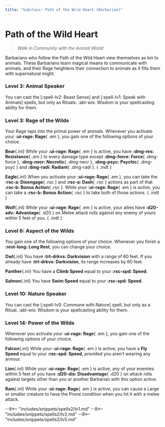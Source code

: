 ```yaml
---
title: "Subclass: Path of the Wild Heart (Barbarian)"
---
```


<p style="display:none">
Walk in Community with the Animal World
</p>

# Path of the Wild Heart

> *Walk in Community with the Animal World*

Barbarians who follow the Path of the Wild Heart view themselves as kin to animals. These Barbarians learn magical means to communicate with animals, and their Rage heightens their connection to animals as it fills them with supernatural might.

### Level 3: Animal Speaker

You can cast the [:spell-lv2: Beast Sense] and [:spell-lv1: Speak with Animals] spells, but only as Rituals. :abl-wis: Wisdom is your spellcasting ability for them.

### Level 3: Rage of the Wilds

Your Rage taps into the primal power of animals. Whenever you activate your **:ui-rage: Rage**{ .em }, you gain one of the following options of your choice.

**Bear**{.inl} While your **:ui-rage: Rage**{ .em } is active, you have **:dmg-res: Resistance**{ .em } to every damage type except **:dmg-force: Force**{ .dmg-force }, **:dmg-necr: Necrotic**{ .dmg-necr }, **:dmg-psyc: Psychic**{ .dmg-psyc } and **:dmg-radi: Radiant**{ .dmg-radi }.
{ .indt }

**Eagle**{.inl} When you activate your **:ui-rage: Rage**{ .em }, you can take the **:rsc-a: Disengage**{ .rsc } and **:rsc-a: Dash**{ .rsc } actions as part of that **:rsc-b: Bonus Action**{ .rsc }. While your **:ui-rage: Rage**{ .em } is active, you can take a **:rsc-b: Bonus Action**{ .rsc } to take both of those actions.
{ .indt }

**Wolf**{.inl} While your **:ui-rage: Rage**{ .em } is active, your allies have **:d20-adv: Advantage**{ .d20 } on Melee attack rolls against any enemy of yours within 5 feet of you.
{ .indt }

### Level 6: Aspect of the Wilds

You gain one of the following options of your choice. Whenever you finish a **:rest-long: Long Rest**, you can change your choice.

**Owl**{.inl} You have **:trt-drkvs: Darkvision** with a range of 60 feet. If you already have **:trt-drkvs: Darkvision**, its range increases by 60 feet.

**Panther**{.inl} You have a **Climb Speed** equal to your **:rsc-spd: Speed**.

**Salmon**{.inl} You have **Swim Speed** equal to your **:rsc-spd: Speed**.

### Level 10: Nature Speaker 

You can cast the [:spell-lv5: Commune with Nature] spell, but only as a Ritual. :abl-wis: Wisdom is your spellcasting ability for them.

### Level 14: Power of the Wilds  

Whenever you activate your **:ui-rage: Rage**{ .em }, you gain one of the following options of your choice.

**Falcon**{.inl} While your **:ui-rage: Rage**{ .em } is active, you have a **Fly Speed** equal to your **:rsc-spd: Speed**, provided you aren't wearing any armour.

**Lion**{.inl} While your **:ui-rage: Rage**{ .em } is active, any of your enemies within 5 feet of you have **:d20-dis: Disadvantage**{ .d20 } on attack rolls against targets other than you or another Barbarian with this option active.

**Ram**{.inl} While your **:ui-rage: Rage**{ .em } is active, you can cause a Large or smaller creature to have the Prone condition when you hit it with a melee attack.

--8<-- "includes/snippets/spells2/lv1.md"
--8<-- "includes/snippets/spells2/lv2.md"
--8<-- "includes/snippets/spells2/lv5.md"